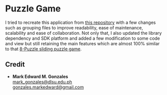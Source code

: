 # Puzzle Game

I tried to recreate this application
from [this repository](https://github.com/memgonzales/sliding-puzzle) with a few changes such as
grouping files to improve readability, ease of maintenance, scalability and ease of collaboration.
Not only that, I also updated the library dependency and SDK platform and added a few modification
to some code and view but still retaining the main features which are almost 100% similar to
that [8-Puzzle sliding puzzle game](https://github.com/memgonzales/sliding-puzzle).


## Credit

- <b>Mark Edward M. Gonzales</b> <br/>
  mark_gonzales@dlsu.edu.ph <br/>
  gonzales.markedward@gmail.com <br/>


